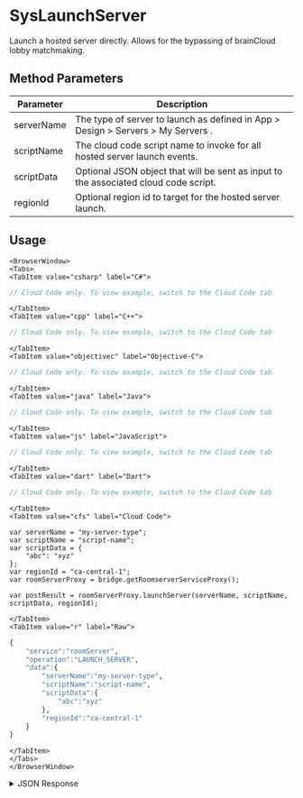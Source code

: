 # SysLaunchServer
Launch a hosted server directly. Allows for the bypassing of brainCloud lobby matchmaking.

<PartialServop service_name="roomServer" operation_name="LAUNCH_SERVER" />

## Method Parameters
Parameter | Description
--------- | -----------
serverName | The type of server to launch as defined in App > Design > Servers > My Servers .
scriptName | The cloud code script name to invoke for all hosted server launch events.
scriptData | Optional JSON object that will be sent as input to the associated cloud code script.
regionId | Optional region id to target for the hosted server launch.

## Usage

```mdx-code-block
<BrowserWindow>
<Tabs>
<TabItem value="csharp" label="C#">
```

```csharp
// Cloud Code only. To view example, switch to the Cloud Code tab
```

```mdx-code-block
</TabItem>
<TabItem value="cpp" label="C++">
```

```cpp
// Cloud Code only. To view example, switch to the Cloud Code tab
```

```mdx-code-block
</TabItem>
<TabItem value="objectivec" label="Objective-C">
```

```objectivec
// Cloud Code only. To view example, switch to the Cloud Code tab
```

```mdx-code-block
</TabItem>
<TabItem value="java" label="Java">
```

```java
// Cloud Code only. To view example, switch to the Cloud Code tab
```

```mdx-code-block
</TabItem>
<TabItem value="js" label="JavaScript">
```

```javascript
// Cloud Code only. To view example, switch to the Cloud Code tab
```

```mdx-code-block
</TabItem>
<TabItem value="dart" label="Dart">
```

```dart
// Cloud Code only. To view example, switch to the Cloud Code tab
```

```mdx-code-block
</TabItem>
<TabItem value="cfs" label="Cloud Code">
```

```cfscript
var serverName = "my-server-type";
var scriptName = "script-name";
var scriptData = {
    "abc": "xyz"
};
var regionId = "ca-central-1";
var roomServerProxy = bridge.getRoomserverServiceProxy();

var postResult = roomServerProxy.launchServer(serverName, scriptName, scriptData, regionId);
```

```mdx-code-block
</TabItem>
<TabItem value="r" label="Raw">
```

```r
{
    "service":"roomServer",
    "operation":"LAUNCH_SERVER",
    "data":{
        "serverName":"my-server-type",
        "scriptName":"script-name",
        "scriptData":{
            "abc":"xyz"
        },
        "regionId":"ca-central-1"
    }
}
```

```mdx-code-block
</TabItem>
</Tabs>
</BrowserWindow>
```
<details>
<summary>JSON Response</summary>

```json
{
    "data": {
        "serverId": "23782:d1787dee-7a3a-42e1-a2ae-74e08ca507f5"
    },
    "status": 200
}
```

</details>
